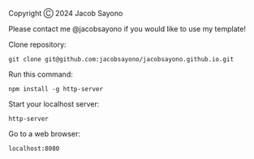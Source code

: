 Copyright Ⓒ 2024
Jacob Sayono

Please contact me @jacobsayono if you would like to use my template!

Clone repository:
```
git clone git@github.com:jacobsayono/jacobsayono.github.io.git
```

Run this command:
```
npm install -g http-server
```

Start your localhost server:
```
http-server
```

Go to a web browser:
```
localhost:8080
```
